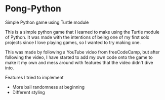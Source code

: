# Pong-Python
Simple Python game using Turtle module

This is a simple python game that I learned to make using the Turtle module of Python. It was made with the intentions of being one of my first solo projects since I love playing games, so I wanted to try making one.

This was made by following a YouTube video from freeCodeCamp, but after following the video, I have started to add my own code onto the game to make it my own and mess around with features that the video didn't dive into.

Features I tried to implement
- More ball randomness at beginning
- Different styling
